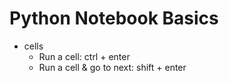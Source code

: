 # Python Notebook Basics
- cells
	- Run a cell: ctrl + enter
	- Run a cell & go to next: shift + enter
